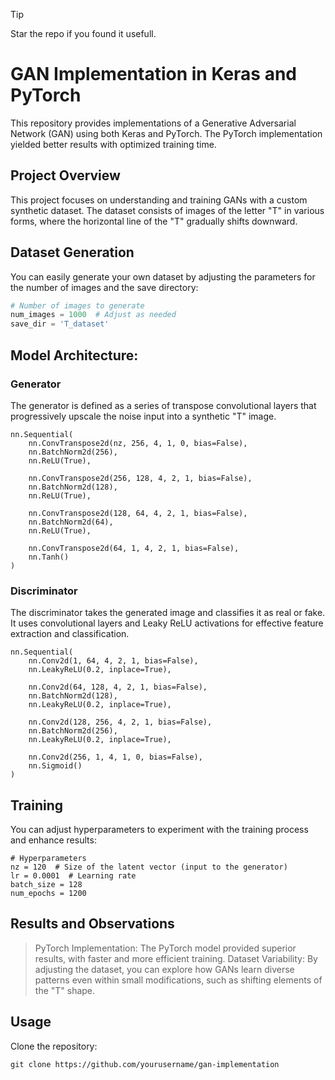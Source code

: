 > [!TIP]
> Star the repo if you found it usefull.


# GAN Implementation in Keras and PyTorch

This repository provides implementations of a Generative Adversarial Network (GAN) using both Keras and PyTorch. The PyTorch implementation yielded better results with optimized training time.

## Project Overview

This project focuses on understanding and training GANs with a custom synthetic dataset. The dataset consists of images of the letter "T" in various forms, where the horizontal line of the "T" gradually shifts downward.

## Dataset Generation

You can easily generate your own dataset by adjusting the parameters for the number of images and the save directory:

```python
# Number of images to generate
num_images = 1000  # Adjust as needed
save_dir = 'T_dataset'
```

## Model Architecture:
### Generator
The generator is defined as a series of transpose convolutional layers that progressively upscale the noise input into a synthetic "T" image.
```
nn.Sequential(
    nn.ConvTranspose2d(nz, 256, 4, 1, 0, bias=False),
    nn.BatchNorm2d(256),
    nn.ReLU(True),
    
    nn.ConvTranspose2d(256, 128, 4, 2, 1, bias=False),
    nn.BatchNorm2d(128),
    nn.ReLU(True),

    nn.ConvTranspose2d(128, 64, 4, 2, 1, bias=False),
    nn.BatchNorm2d(64),
    nn.ReLU(True),

    nn.ConvTranspose2d(64, 1, 4, 2, 1, bias=False),
    nn.Tanh()
)
```
### Discriminator
The discriminator takes the generated image and classifies it as real or fake. It uses convolutional layers and Leaky ReLU activations for effective feature extraction and classification.
```
nn.Sequential(
    nn.Conv2d(1, 64, 4, 2, 1, bias=False),
    nn.LeakyReLU(0.2, inplace=True),

    nn.Conv2d(64, 128, 4, 2, 1, bias=False),
    nn.BatchNorm2d(128),
    nn.LeakyReLU(0.2, inplace=True),

    nn.Conv2d(128, 256, 4, 2, 1, bias=False),
    nn.BatchNorm2d(256),
    nn.LeakyReLU(0.2, inplace=True),

    nn.Conv2d(256, 1, 4, 1, 0, bias=False),
    nn.Sigmoid()
)
```
## Training
You can adjust hyperparameters to experiment with the training process and enhance results:

```
# Hyperparameters
nz = 120  # Size of the latent vector (input to the generator)
lr = 0.0001  # Learning rate
batch_size = 128
num_epochs = 1200
```

## Results and Observations
>PyTorch Implementation: The PyTorch model provided superior results, with faster and more efficient training.
>Dataset Variability: By adjusting the dataset, you can explore how GANs learn diverse patterns even within small modifications, such as shifting elements of the "T" shape.

## Usage
Clone the repository:
```
git clone https://github.com/yourusername/gan-implementation
```

